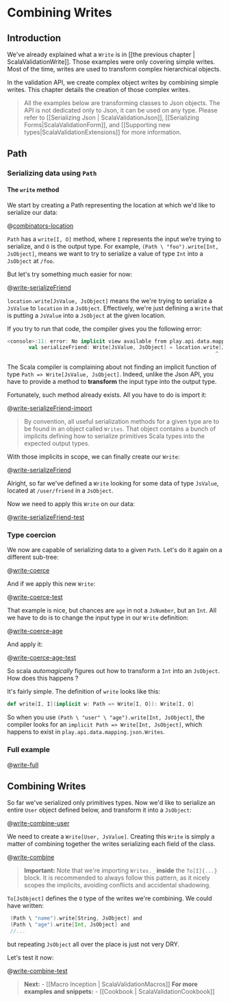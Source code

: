 # Combining Writes

## Introduction

We've already explained what a `Write` is in [[the previous chapter | ScalaValidationWrite]]. Those examples were only covering simple writes. Most of the time, writes are used to transform complex hierarchical objects.

In the validation API, we create complex object writes by combining simple writes. This chapter details the creation of those complex writes.

> All the examples below are transforming classes to Json objects. The API is not dedicated only to Json, it can be used on any type. Please refer to [[Serializing Json | ScalaValidationJson]], [[Serializing Forms|ScalaValidationForm]], and [[Supporting new types|ScalaValidationExtensions]] for more information.

## Path

### Serializing data using `Path`

#### The `write` method

We start by creating a Path representing the location at which we'd like to serialize our data:

@[combinators-location](code/ScalaValidationWriteCombinators.scala)

`Path` has a `write[I, O]` method, where `I` represents the input we’re trying to serialize, and `O` is the output type. For example, `(Path \ "foo").write[Int, JsObject]`, means we want to try to serialize a value of type `Int` into a `JsObject` at `/foo`.

But let's try something much easier for now:

@[write-serializeFriend](code/ScalaValidationWriteCombinators.scala)

`location.write[JsValue, JsObject]` means the we're trying to serialize a `JsValue` to `location` in a `JsObject`. Effectively, we're just defining a `Write` that is putting a `JsValue` into a `JsObject` at the given location.

If you try to run that code, the compiler gives you the following error:

```scala
<console>:11: error: No implicit view available from play.api.data.mapping.Path => play.api.data.mapping.Write[play.api.libs.json.JsValue,play.api.libs.json.JsObject].
       val serializeFriend: Write[JsValue, JsObject] = location.write[JsValue, JsObject]
                                                                    ^
```

The Scala compiler is complaining about not finding an implicit function of type `Path => Write[JsValue, JsObject]`. Indeed, unlike the Json API, you have to provide a method to **transform** the input type into the output type.

Fortunately, such method already exists. All you have to do is import it:

@[write-serializeFriend-import](code/ScalaValidationWriteCombinators.scala)

> By convention, all useful serialization methods for a given type are to be found in an object called `Writes`. That object contains a bunch of implicits defining how to serialize primitives Scala types into the expected output types.

With those implicits in scope, we can finally create our `Write`:

@[write-serializeFriend](code/ScalaValidationWriteCombinators.scala)

Alright, so far we've defined a `Write` looking for some data of type `JsValue`, located at `/user/friend` in a `JsObject`.

Now we need to apply this `Write` on our data:

@[write-serializeFriend-test](code/ScalaValidationWriteCombinators.scala)

### Type coercion

We now are capable of serializing data to a given `Path`. Let's do it again on a different sub-tree:

@[write-coerce](code/ScalaValidationWriteCombinators.scala)

And if we apply this new `Write`:

@[write-coerce-test](code/ScalaValidationWriteCombinators.scala)

That example is nice, but chances are `age` in not a `JsNumber`, but an `Int`.
All we have to do is to change the input type in our `Write` definition:

@[write-coerce-age](code/ScalaValidationWriteCombinators.scala)

And apply it:

@[write-coerce-age-test](code/ScalaValidationWriteCombinators.scala)

So scala *automagically* figures out how to transform a `Int` into an `JsObject`. How does this happens ?

It's fairly simple. The definition of `write` looks like this:

```scala
def write[I, I](implicit w: Path => Write[I, O]): Write[I, O]
```

So when you use `(Path \ "user" \ "age").write[Int, JsObject]`, the compiler looks for an `implicit Path => Write[Int, JsObject]`, which happens to exist in `play.api.data.mapping.json.Writes`.

### Full example

@[write-full](code/ScalaValidationWriteCombinators.scala)

## Combining Writes

So far we've serialized only primitives types.
Now we'd like to serialize an entire `User` object defined below, and transform it into a `JsObject`:

@[write-combine-user](code/ScalaValidationWriteCombinators.scala)

We need to create a `Write[User, JsValue]`. Creating this `Write` is simply a matter of combining together the writes serializing each field of the class.

@[write-combine](code/ScalaValidationWriteCombinators.scala)


> **Important:** Note that we're importing `Writes._` **inside** the `To[I]{...}` block.
It is recommended to always follow this pattern, as it nicely scopes the implicits, avoiding conflicts and accidental shadowing.

`To[JsObject]` defines the `O` type of the writes we're combining. We could have written:

```scala
 (Path \ "name").write[String, JsObject] and
 (Path \ "age").write[Int, JsObject] and
 //...
```

but repeating `JsObject` all over the place is just not very DRY.

Let's test it now:

@[write-combine-test](code/ScalaValidationWriteCombinators.scala)

> **Next:** - [[Macro Inception | ScalaValidationMacros]]
> **For more examples and snippets:** - [[Cookbook | ScalaValidationCookbook]]
